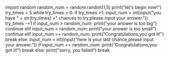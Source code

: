 import random
random_num = random.randint(1,5)
print("let's begin now!")
try_times = 5
while try_times > 0:
    if try_times >1:
        input_num = int(input("you have " + str(try_times) +" chances to try,please input your answer."))
        try_times -=1
        if input_num > random_num:
            print("your answer is too big")
            continue
        elif input_num < random_num:
            print("your answer is too small")
            continue
        elif input_num == random_num:
            print("Congratulations,you got it!")
            break
    else:
        input_num = int(input("here is your last chance,please input your answer."))
        if input_num == random_num:
            print("Congratulations,you got it!")
            break
        else:
            print("sorry, you failed")
            break


